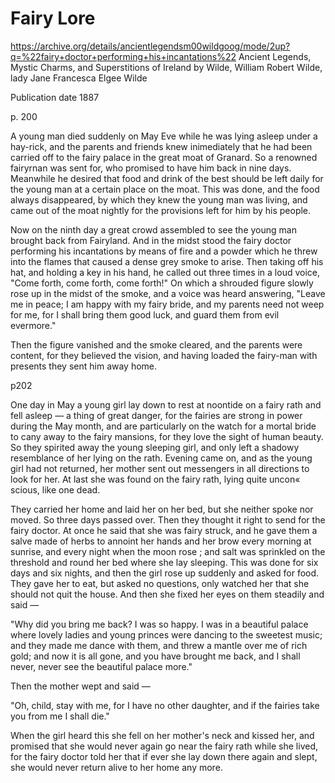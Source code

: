 # Fairy Lore


https://archive.org/details/ancientlegendsm00wildgoog/mode/2up?q=%22fairy+doctor+performing+his+incantations%22
Ancient Legends, Mystic Charms, and Superstitions of Ireland
by Wilde, William Robert Wilde, lady Jane Francesca Elgee Wilde

Publication date 1887

p. 200

A young man died suddenly on May Eve while he was lying asleep under a hay-rick, and the parents and friends knew inimediately that he had been carried off to the fairy palace in the great moat of Granard. So a renowned fairyrnan was sent for, who promised to have him back in nine days. Meanwhile he desired that food and drink of the best should be left daily for the young man at a certain place on the moat. This was done, and the food always disappeared, by which they knew the young man was living, and came out of the moat nightly for the provisions left for him by his people.

Now on the ninth day a great crowd assembled to see the young man brought back from Fairyland. And in the midst stood the fairy doctor performing his incantations by means of fire and a powder which he threw into the flames that caused a dense grey smoke to arise. Then taking off his hat, and holding a key in his hand, he called out three times in a loud voice, "Come forth, come forth, come forth!" On which a shrouded figure slowly rose up in the midst of the smoke, and a voice was heard answering, "Leave me in peace; I am happy with my fairy bride, and my parents need not weep for me, for I shall bring them good luck, and guard them from evil evermore."

Then the figure vanished and the smoke cleared, and the parents were content, for they believed the vision, and having loaded the fairy-man with presents they sent him away home.


p202

One day in May a young girl lay down to rest at noontide on a fairy rath and fell asleep — a thing of great danger, for the fairies are strong in power during the May month, and are particularly on the watch for a mortal bride to cany away to the fairy mansions, for they love the sight of human beauty. So they spirited away the young sleeping girl, and only left a shadowy resemblance of her lying on the rath. Evening came on, and as the young girl had not returned, her mother sent out messengers in all directions to look for her. At last she was found on the fairy rath, lying quite uncon« scious, like one dead.

They carried her home and laid her on her bed, but she neither spoke nor moved. So three days passed over. Then they thought it right to send for the fairy doctor. At once he said that she was fairy struck, and he gave them a salve made of herbs to annoint her hands and her brow every morning at sunrise, and every night when the moon rose ; and salt was sprinkled on the threshold and round her bed where she lay sleeping. This was done for six days and six nights, and then the girl rose up suddenly and asked for food. They gave her to eat, but asked no questions, only watched her that she should not quit the house. And then she fixed her eyes on them steadily and said —

"Why did you bring me back? I was so happy. I was in a beautiful palace where lovely ladies and young princes were dancing to the sweetest music; and they made me dance with them, and threw a mantle over me of rich gold; and now it is all gone, and you have brought me back, and I shall never, never see the beautiful palace more."

Then the mother wept and said —

"Oh, child, stay with me, for I have no other daughter, and if the fairies take you from me I shall die."

When the girl heard this she fell on her mother's neck and kissed her, and promised that she would never again go near the fairy rath while she lived, for the fairy doctor told her that if ever she lay down there again and slept, she would never return alive to her home any more.